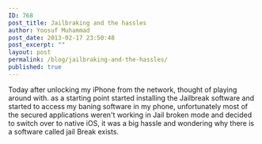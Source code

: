 ```yaml
---
ID: 768
post_title: Jailbraking and the hassles
author: Yoosuf Muhammad
post_date: 2013-02-17 23:50:48
post_excerpt: ""
layout: post
permalink: /blog/jailbraking-and-the-hassles/
published: true
---
```

Today after unlocking my iPhone from the network, thought of playing around with. as a starting point started installing the Jailbreak software and started to access my baning software in my phone, unfortunately most of the secured applications weren't working in Jail broken mode and decided to switch over to native iOS, it was a big hassle and wondering why there is a software called jail Break exists.